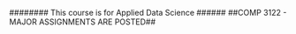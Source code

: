 ######## This course is for Applied Data Science ###### 
##COMP 3122 - MAJOR ASSIGNMENTS ARE POSTED##
